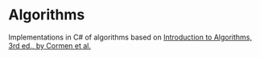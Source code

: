 Algorithms
==========

Implementations in C# of algorithms based on [Introduction to Algorithms, 3rd ed., by Cormen et al.](http://www.amazon.com/Introduction-Algorithms-Thomas-H-Cormen/dp/0262033844/)
